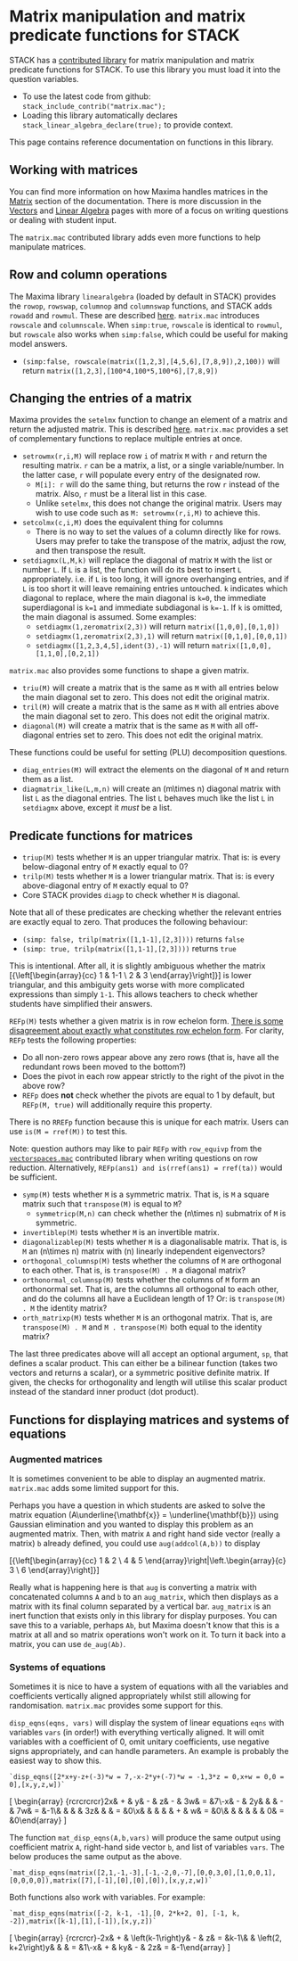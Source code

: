 # Matrix manipulation and matrix predicate functions for STACK

STACK has a [contributed library](https://github.com/maths/moodle-qtype_stack/blob/master/stack/maxima/contrib/matrix.mac) for matrix manipulation and matrix predicate functions for STACK.  To use this library you must load it into the question variables.

* To use the latest code from github: `stack_include_contrib("matrix.mac");`
* Loading this library automatically declares `stack_linear_algebra_declare(true);` to provide context.

This page contains reference documentation on functions in this library.

## Working with matrices

You can find more information on how Maxima handles matrices in the [Matrix](../../CAS/Matrix.md) section of the documentation. There is more discussion in the [Vectors](Vectors.md) and [Linear Algebra](Linear_algebra_core.md) pages with more of a focus on writing questions or dealing with student input.

The `matrix.mac` contributed library adds even more functions to help manipulate matrices. 

## Row and column operations

The Maxima library `linearalgebra` (loaded by default in STACK) provides the `rowop`, `rowswap`, `columnop` and `columnswap` functions, and STACK adds `rowadd` and `rowmul`. These are described [here](../../CAS/Matrix.md). `matrix.mac` introduces `rowscale` and `columnscale`. When `simp:true`, `rowscale` is identical to `rowmul`, but `rowscale` also works when `simp:false`, which could be useful for making model answers. 

* `(simp:false, rowscale(matrix([1,2,3],[4,5,6],[7,8,9]),2,100))` will return `matrix([1,2,3],[100*4,100*5,100*6],[7,8,9])`

## Changing the entries of a matrix

Maxima provides the `setelmx` function to change an element of a matrix and return the adjusted matrix. This is described [here](../../CAS/Matrix.md). `matrix.mac` provides a set of complementary functions to replace multiple entries at once.

* `setrowmx(r,i,M)` will replace row `i` of matrix `M` with `r` and return the resulting matrix. `r` can be a matrix, a list, or a single variable/number. In the latter case, `r` will populate every entry of the designated row.
  * `M[i]: r` will do the same thing, but returns the row `r` instead of the matrix. Also, `r` must be a literal list in this case.
  * Unlike `setelmx`, this does not change the original matrix. Users may wish to use code such as `M: setrowmx(r,i,M)` to achieve this. 
* `setcolmx(c,i,M)` does the equivalent thing for columns
  * There is no way to set the values of a column directly like for rows. Users may prefer to take the transpose of the matrix, adjust the row, and then transpose the result.
* `setdiagmx(L,M,k)` will replace the diagonal of matrix `M` with the list or number `L`. If `L` is a list, the function will do its best to insert `L` appropriately. i.e. if `L` is too long, it will ignore overhanging entries, and if `L` is too short it will leave remaining entries untouched. `k` indicates which diagonal to replace, where the main diagonal is `k=0`, the immediate superdiagonal is `k=1` and immediate subdiagonal is `k=-1`. If `k` is omitted, the main diagonal is assumed. Some examples:
  * `setdiagmx(1,zeromatrix(2,3))` will return `matrix([1,0,0],[0,1,0])`
  * `setdiagmx(1,zeromatrix(2,3),1)` will return `matrix([0,1,0],[0,0,1])`
  * `setdiagmx([1,2,3,4,5],ident(3),-1)` will return `matrix([1,0,0],[1,1,0],[0,2,1])`

`matrix.mac` also provides some functions to shape a given matrix.

* `triu(M)` will create a matrix that is the same as `M` with all entries below the main diagonal set to zero. This does not edit the original matrix.
* `tril(M)` will create a matrix that is the same as `M` with all entries above the main diagonal set to zero. This does not edit the original matrix.
* `diagonal(M)` will create a matrix that is the same as `M` with all off-diagonal entries set to zero. This does not edit the original matrix.

These functions could be useful for setting \(PLU\) decomposition questions. 

* `diag_entries(M)` will extract the elements on the diagonal of `M` and return them as a list.
* `diagmatrix_like(L,m,n)` will create an \(m\times n\) diagonal matrix with list `L` as the diagonal entries. The list `L` behaves much like the list `L` in `setdiagmx` above, except it _must_ be a list.

## Predicate functions for matrices

* `triup(M)` tests whether `M` is an upper triangular matrix. That is: is every below-diagonal entry of `M` exactly equal to 0?
* `trilp(M)` tests whether `M` is a lower triangular matrix. That is: is every above-diagonal entry of `M` exactly equal to 0?
* Core STACK provides `diagp` to check whether `M` is diagonal.

Note that all of these predicates are checking whether the relevant entries are exactly equal to zero. That produces the following behaviour:

* `(simp: false, trilp(matrix([1,1-1],[2,3])))` returns `false`
* `(simp: true, trilp(matrix([1,1-1],[2,3])))` returns `true`

This is intentional. After all, it is slightly ambiguous whether the matrix \[{\left[\begin{array}{cc} 1 & 1-1 \\ 2 & 3 \end{array}\right]}\] is lower triangular, and this ambiguity gets worse with more complicated expressions than simply `1-1`. This allows teachers to check whether students have simplified their answers.

`REFp(M)` tests whether a given matrix is in row echelon form. [There is some disagreement about exactly what constitutes row echelon form](https://en.wikipedia.org/wiki/Row_echelon_form#:~:text=of%20the%20article.-,(General)%20row%20echelon%20form,-%5Bedit%5D). For clarity, `REFp` tests the following properties: 

* Do all non-zero rows appear above any zero rows (that is, have all the redundant rows been moved to the bottom?)
* Does the pivot in each row appear strictly to the right of the pivot in the above row?
* `REFp` does **not** check whether the pivots are equal to 1 by default, but `REFp(M, true)` will additionally require this property.

There is no `RREFp` function because this is unique for each matrix. Users can use `is(M = rref(M))` to test this. 

Note: question authors may like to pair `REFp` with `row_equivp` from the [`vectorspaces.mac`](Vector_space.md) contributed library when writing questions on row reduction. Alternatively, `REFp(ans1) and is(rref(ans1) = rref(ta))` would be sufficient. 

* `symp(M)` tests whether `M` is a symmetric matrix. That is, is `M` a square matrix such that `transpose(M)` is equal to `M`?
  * `symmetricp(M,n)` can check whether the \(n\times n\) submatrix of `M` is symmetric.
* `invertiblep(M)` tests whether `M` is an invertible matrix. 
* `diagonalizablep(M)` tests whether `M` is a diagonalisable matrix. That is, is `M` an \(n\times n\) matrix with \(n\) linearly independent eigenvectors?
* `orthogonal_columnsp(M)` tests whether the columns of `M` are orthogonal to each other. That is, is `transpose(M) . M` a diagonal matrix?
* `orthonormal_columnsp(M)` tests whether the columns of `M` form an orthonormal set. That is, are the columns all orthogonal to each other, and do the columns all have a Euclidean length of 1? Or: is `transpose(M) . M` the identity matrix?
* `orth_matrixp(M)` tests whether `M` is an orthogonal matrix. That is, are `transpose(M) . M` and `M . transpose(M)` both equal to the identity matrix?

The last three predicates above will all accept an optional argument, `sp`, that defines a scalar product. This can either be a bilinear function (takes two vectors and returns a scalar), or a symmetric positive definite matrix. If given, the checks for orthogonality and length will utilise this scalar product instead of the standard inner product (dot product). 

## Functions for displaying matrices and systems of equations

### Augmented matrices 

It is sometimes convenient to be able to display an augmented matrix. `matrix.mac` adds some limited support for this. 

Perhaps you have a question in which students are asked to solve the matrix equation \(A\underline{\mathbf{x}} = \underline{\mathbf{b}}\) using Gaussian elimination and you wanted to display this problem as an augmented matrix. Then, with matrix `A` and right hand side vector (really a matrix) `b` already defined, you could use `aug(addcol(A,b))` to display

\[{\left[\begin{array}{cc} 1 & 2 \\ 4 & 5 \end{array}\right|\left.\begin{array}{c} 3 \\ 6 \end{array}\right]}\]

Really what is happening here is that `aug` is converting a matrix with concatenated columns `A` and `b` to an `aug_matrix`, which then displays as a matrix with its final column separated by a vertical bar. `aug_matrix` is an inert function that exists only in this library for display purposes. You can save this to a variable, perhaps `Ab`, but Maxima doesn't know that this is a matrix at all and so matrix operations won't work on it. To turn it back into a matrix, you can use `de_aug(Ab)`. 

### Systems of equations

Sometimes it is nice to have a system of equations with all the variables and coefficients vertically aligned appropriately whilst still allowing for randomisation. `matrix.mac` provides some support for this. 

`disp_eqns(eqns, vars)` will display the system of linear equations `eqns` with variables `vars` (in order!) with everything vertically aligned. It will omit variables with a coefficient of 0, omit unitary coefficients, use negative signs appropriately, and can handle parameters. An example is probably the easiest way to show this. 

    `disp_eqns([2*x+y-z+(-3)*w = 7,-x-2*y+(-7)*w = -1,3*z = 0,x+w = 0,0 = 0],[x,y,z,w])`

\[ \begin{array} {rcrcrcrcr}2x& + & y& - & z& - & 3w& = &7\\-x& - & 2y& & & - & 7w& = &-1\\& & &  & 3z& & & = &0\\x& & & & & + & w& = &0\\& & & & & & 0& = &0\end{array} \]

The function `mat_disp_eqns(A,b,vars)` will produce the same output using coefficient matrix `A`, right-hand side vector `b`, and list of variables `vars`. The below produces the same output as the above. 

    `mat_disp_eqns(matrix([2,1,-1,-3],[-1,-2,0,-7],[0,0,3,0],[1,0,0,1],[0,0,0,0]),matrix([7],[-1],[0],[0],[0]),[x,y,z,w])`

Both functions also work with variables. For example:

    `mat_disp_eqns(matrix([-2, k-1, -1],[0, 2*k+2, 0], [-1, k, -2]),matrix([k-1],[1],[-1]),[x,y,z])`

\[ \begin{array} {rcrcrcr}-2x& + & \left(k-1\right)y& - & z& = &k-1\\& & \left(2\, k+2\right)y& & & = &1\\-x& + & ky& - & 2z& = &-1\end{array} \]
